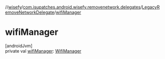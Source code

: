 //[wisefy](../../../index.md)/[com.isupatches.android.wisefy.removenetwork.delegates](../index.md)/[LegacyRemoveNetworkDelegate](index.md)/[wifiManager](wifi-manager.md)

# wifiManager

[androidJvm]\
private val [wifiManager](wifi-manager.md): [WifiManager](https://developer.android.com/reference/kotlin/android/net/wifi/WifiManager.html)

